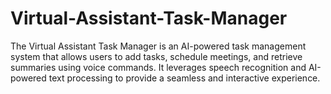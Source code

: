 # Virtual-Assistant-Task-Manager
The Virtual Assistant Task Manager is an AI-powered task management system that allows users to add tasks, schedule meetings, and retrieve summaries using voice commands. It leverages speech recognition and AI-powered text processing to provide a seamless and interactive experience.
